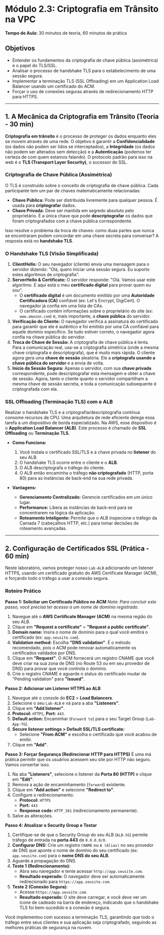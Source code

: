 # Módulo 2.3: Criptografia em Trânsito na VPC

**Tempo de Aula:** 30 minutos de teoria, 60 minutos de prática

## Objetivos

- Entender os fundamentos da criptografia de chave pública (assimétrica) e o papel do TLS/SSL.
- Analisar o processo de handshake TLS para o estabelecimento de uma sessão segura.
- Implementar a terminação TLS (SSL Offloading) em um Application Load Balancer usando um certificado do ACM.
- Forçar o uso de conexões seguras através de redirecionamento HTTP para HTTPS.

---

## 1. A Mecânica da Criptografia em Trânsito (Teoria - 30 min)

**Criptografia em trânsito** é o processo de proteger os dados enquanto eles se movem através de uma rede. O objetivo é garantir a **Confidencialidade** (os dados não podem ser lidos se interceptados), a **Integridade** (os dados não podem ser alterados sem detecção) e a **Autenticação** (podemos ter certeza de com quem estamos falando). O protocolo padrão para isso na web é o **TLS (Transport Layer Security)**, o sucessor do SSL.

### Criptografia de Chave Pública (Assimétrica)

O TLS é construído sobre o conceito de criptografia de chave pública. Cada participante tem um par de chaves matematicamente relacionadas:

-   **Chave Pública:** Pode ser distribuída livremente para qualquer pessoa. É usada para **criptografar** dados.
-   **Chave Privada:** Deve ser mantida em segredo absoluto pelo proprietário. É a única chave que pode **descriptografar** os dados que foram criptografados com a chave pública correspondente.

Isso resolve o problema da troca de chaves: como duas partes que nunca se encontraram podem concordar em uma chave secreta para conversar? A resposta está no **handshake TLS**.

### O Handshake TLS (Visão Simplificada)

1.  **ClientHello:** O seu navegador (cliente) envia uma mensagem para o servidor dizendo: "Olá, quero iniciar uma sessão segura. Eu suporto estes algoritmos de criptografia".
2.  **ServerHello & Certificate:** O servidor responde: "Olá. Vamos usar este algoritmo. E aqui está o meu **certificado digital** para provar quem eu sou".
    -   O **certificado digital** é um documento emitido por uma **Autoridade Certificadora (CA)** confiável (ex: Let's Encrypt, DigiCert). O navegador já confia em uma lista de CAs.
    -   O certificado contém informações sobre o proprietário do site (ex: `www.amazon.com`) e, mais importante, a **chave pública** do servidor.
3.  **Verificação do Cliente:** O navegador verifica a assinatura do certificado para garantir que ele é autêntico e foi emitido por uma CA confiável para aquele domínio específico. Se tudo estiver correto, o navegador agora confia na chave pública do servidor.
4.  **Troca de Chave de Sessão:** A criptografia de chave pública é lenta. Para a comunicação real, usa-se a criptografia simétrica (onde a mesma chave criptografa e descriptografa), que é muito mais rápida. O cliente agora gera uma **chave de sessão** aleatória. Ele a **criptografa usando a chave pública do servidor** e a envia de volta.
5.  **Início da Sessão Segura:** Apenas o servidor, com sua **chave privada** correspondente, pode descriptografar esta mensagem e obter a chave de sessão. Agora, tanto o cliente quanto o servidor compartilham a mesma chave de sessão secreta, e toda a comunicação subsequente é criptografada com ela.

### SSL Offloading (Terminação TLS) com o ALB

Realizar o handshake TLS e a criptografia/descriptografia contínua consome recursos de CPU. Uma arquitetura de rede eficiente delega essa tarefa a um dispositivo de borda especializado. Na AWS, esse dispositivo é o **Application Load Balancer (ALB)**. Este processo é chamado de **SSL Offloading** ou **Terminação TLS**.

-   **Como Funciona:**
    1.  Você instala o certificado SSL/TLS e a chave privada no **listener** do seu ALB.
    2.  O handshake TLS ocorre entre o cliente e o **ALB**.
    3.  O ALB descriptografa o tráfego do cliente.
    4.  O ALB então encaminha o tráfego **não criptografado** (HTTP, porta 80) para as instâncias de back-end na sua rede privada.

-   **Vantagens:**
    -   **Gerenciamento Centralizado:** Gerencie certificados em um único lugar.
    -   **Performance:** Libera as instâncias de back-end para se concentrarem na lógica da aplicação.
    -   **Roteamento Inteligente:** Permite que o ALB inspecione o tráfego da Camada 7 (cabeçalhos HTTP, etc.) para tomar decisões de roteamento avançadas.

---

## 2. Configuração de Certificados SSL (Prática - 60 min)

Neste laboratório, vamos proteger nosso `Lab-ALB` adicionando um listener HTTPS, usando um certificado gratuito do AWS Certificate Manager (ACM), e forçando todo o tráfego a usar a conexão segura.

### Roteiro Prático

**Passo 1: Solicitar um Certificado Público no ACM**
*Nota: Para concluir este passo, você precisa ter acesso a um nome de domínio registrado.*

1.  Navegue até o **AWS Certificate Manager (ACM)** na mesma região do seu ALB.
2.  Clique em **"Request a certificate"** > **"Request a public certificate"**.
3.  **Domain name:** Insira o nome de domínio para o qual você emitirá o certificado (ex: `app.seusite.com`).
4.  **Validation method:** Escolha **"DNS validation"**. É o método recomendado, pois o ACM pode renovar automaticamente os certificados validados por DNS.
5.  Clique em **"Request"**. O ACM fornecerá um registro CNAME que você deve criar na sua zona de DNS (no Route 53 ou em seu provedor de DNS) para provar que você controla o domínio.
6.  Crie o registro CNAME e aguarde o status do certificado mudar de "Pending validation" para **"Issued"**.

**Passo 2: Adicionar um Listener HTTPS ao ALB**
1.  Navegue até o console do **EC2** > **Load Balancers**.
2.  Selecione o seu `Lab-ALB` e vá para a aba **"Listeners"**.
3.  Clique em **"Add listener"**.
4.  **Protocol:** `HTTPS`, **Port:** `443`.
5.  **Default action:** Encaminhar (`Forward to`) para o seu Target Group (`Lab-App-TG`).
6.  **Secure listener settings > Default SSL/TLS certificate:**
    -   Selecione **"From ACM"** e escolha o certificado que você acabou de emitir.
7.  Clique em **"Add"**.

**Passo 3: Forçar Segurança (Redirecionar HTTP para HTTPS)**
É uma má prática permitir que os usuários acessem seu site por HTTP não seguro. Vamos consertar isso.
1.  Na aba **"Listeners"**, selecione o listener da **Porta 80 (HTTP)** e clique em **"Edit"**.
2.  Remova a ação de encaminhamento (`forward`) existente.
3.  Clique em **"Add action"** e selecione **"Redirect to"**.
4.  Configure o redirecionamento:
    -   **Protocol:** `HTTPS`
    -   **Port:** `443`
    -   **Response code:** `HTTP_301` (redirecionamento permanente).
5.  Salve as alterações.

**Passo 4: Atualizar o Security Group e Testar**
1.  Certifique-se de que o Security Group do seu ALB (`ALB-SG`) permite tráfego de entrada na **porta 443** de `0.0.0.0/0`.
2.  **Configurar DNS:** Crie um registro `CNAME` ou `A (Alias)` no seu provedor de DNS que aponte o nome de domínio do seu certificado (ex: `app.seusite.com`) para o **nome DNS do seu ALB**.
3.  Aguarde a propagação do DNS.
4.  **Teste 1 (Redirecionamento):**
    -   Abra seu navegador e tente acessar `http://app.seusite.com`.
    -   **Resultado esperado:** O navegador deve ser automaticamente redirecionado para `https://app.seusite.com`.
5.  **Teste 2 (Conexão Segura):**
    -   Acesse `https://app.seusite.com`.
    -   **Resultado esperado:** O site deve carregar, e você deve ver um ícone de cadeado na barra de endereço, indicando que o handshake TLS foi bem-sucedido e a conexão é segura.

Você implementou com sucesso a terminação TLS, garantindo que todo o tráfego entre seus clientes e sua aplicação seja criptografado, seguindo as melhores práticas de segurança na nuvem.
